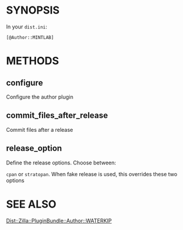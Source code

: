 # SYNOPSIS

In your `dist.ini`:

    [@Author::MINTLAB]

# METHODS

## configure

Configure the author plugin

## commit\_files\_after\_release

Commit files after a release

## release\_option

Define the release options. Choose between:

`cpan` or `stratopan`. When fake release is used, this overrides these two options

# SEE ALSO

[Dist::Zilla::PluginBundle::Author::WATERKIP](https://metacpan.org/pod/Dist::Zilla::PluginBundle::Author::WATERKIP)
